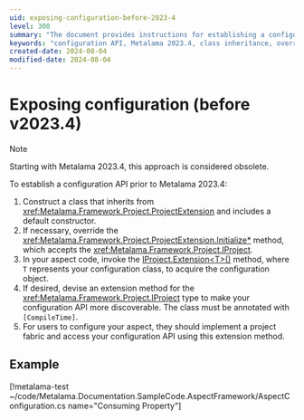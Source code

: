 ```yaml
---
uid: exposing-configuration-before-2023-4
level: 300
summary: "The document provides instructions for establishing a configuration API prior to Metalama 2023.4, including constructing a class, overriding methods, and devising an extension method."
keywords: "configuration API, Metalama 2023.4, class inheritance, overriding methods, extension method, IProject, project fabric, aspect code, [CompileTime], ProjectExtension"
created-date: 2024-08-04
modified-date: 2024-08-04
---
```


# Exposing configuration (before v2023.4)

> [!NOTE]
> Starting with Metalama 2023.4, this approach is considered obsolete.


To establish a configuration API prior to Metalama 2023.4:

1. Construct a class that inherits from <xref:Metalama.Framework.Project.ProjectExtension> and includes a default constructor.
2. If necessary, override the <xref:Metalama.Framework.Project.ProjectExtension.Initialize*> method, which accepts the <xref:Metalama.Framework.Project.IProject>.
3. In your aspect code, invoke the [IProject.Extension\<T>()](xref:Metalama.Framework.Project.IProject.Extension*) method, where `T` represents your configuration class, to acquire the configuration object.
4. If desired, devise an extension method for the <xref:Metalama.Framework.Project.IProject> type to make your configuration API more discoverable. The class must be annotated with `[CompileTime]`.
5. For users to configure your aspect, they should implement a project fabric and access your configuration API using this extension method.

## Example

[!metalama-test ~/code/Metalama.Documentation.SampleCode.AspectFramework/AspectConfiguration.cs name="Consuming Property"]





